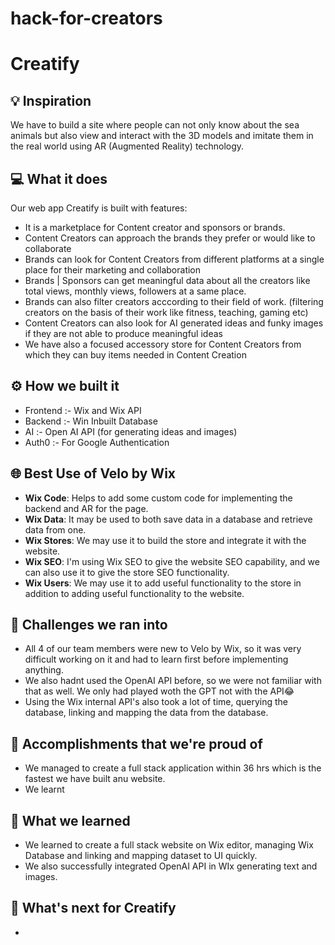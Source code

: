 # hack-for-creators

# Creatify

## 💡 Inspiration

We have to build a site where people can not only know about the sea animals but also view and interact with the 3D models and imitate them in the real world using AR (Augmented Reality) technology.

## 💻 What it does

Our web app Creatify is built with features:

- It is a marketplace for Content creator and sponsors or brands.
- Content Creators can approach the brands they prefer or would like to collaborate
- Brands can look for Content Creators from different platforms at a single place for their marketing and collaboration
- Brands | Sponsors can get meaningful data about all the creators like total views, monthly views, followers at a same place.
- Brands can also filter creators acccording to their field of work. (filtering creators on the basis of their work like fitness, teaching, gaming etc)
- Content Creators can also look for AI generated ideas and funky images if they are not able to produce meaningful ideas
- We have also a focused accessory store for Content Creators from which they can buy items needed in Content Creation

## ⚙️ How we built it

- Frontend :- Wix and Wix API
- Backend :- Win Inbuilt Database
- AI :- Open AI API (for generating ideas and images)
- Auth0 :- For Google Authentication

## 🌐 Best Use of Velo by Wix

- **Wix Code**: Helps to add some custom code for implementing the backend and AR for the page.
- **Wix Data**: It may be used to both save data in a database and retrieve data from one.
- **Wix Stores**: We may use it to build the store and integrate it with the website.
- **Wix SEO**: I'm using Wix SEO to give the website SEO capability, and we can also use it to give the store SEO functionality.
- **Wix Users**: We may use it to add useful functionality to the store in addition to adding useful functionality to the website.

## 🧠 Challenges we ran into

- All 4 of our team members were new to Velo by Wix, so it was very difficult working on it and had to learn first before implementing anything.
- We also hadnt used the OpenAI API before, so we were not familiar with that as well. We only had played woth the GPT not with the API😂
- Using the Wix internal API's also took a lot of time, querying the database, linking and mapping the data from the database.

## 🏅 Accomplishments that we're proud of

- We managed to create a full stack application within 36 hrs which is the fastest we have built anu website.
- We learnt 

## 📖 What we learned

- We learned to create a full stack website on Wix editor, managing Wix Database and linking and mapping dataset to UI quickly. 
- We also successfully integrated OpenAI API in WIx generating text and images.

## 🚀 What's next for Creatify

- 
